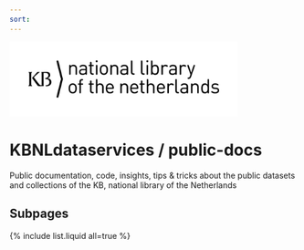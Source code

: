 ```yaml
---
sort: 
---
```

<img alt="KB logo" src="../assets/images/KB_Nationale-Bibliotheek_Logo_RGB-Zwart-EN.jpg" width="400px"/>

# KBNLdataservices / public-docs 
Public documentation, code, insights, tips &amp; tricks about the public datasets and collections of the KB, national library of the Netherlands 

## Subpages
{% include list.liquid all=true %}